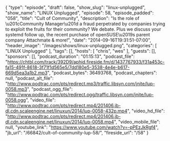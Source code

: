 {
  "type": "episode",
  "draft": false,
  "show_slug": "linux-unplugged",
  "show_name": "LINUX Unplugged",
  "episode": 58,
  "episode_padded": "058",
  "title": "Cult of Community",
  "description": "Is the role of \u201cCommunity Manager\u201d a fraud perpetrated by companies trying to exploit the fruits for their community? We debate. Plus we discuss your systemd follow up, the recent purchase of openSUSE\u2019s parent company Attachmate & more!",
  "date": "2014-09-16T19:31:51-07:00",
  "header_image": "/images/shows/linux-unplugged.png",
  "categories": [
    "LINUX Unplugged"
  ],
  "tags": [],
  "hosts": [
    "chris",
    "wes"
  ],
  "guests": [],
  "sponsors": [],
  "podcast_duration": "01:15:13",
  "podcast_file": "https://chtbl.com/track/392D9/aphid.fireside.fm/d/1437767933/f31a453c-fa15-491f-8618-3f71f1d565e5/7dd180e5-3538-4e4e-b617-669d5ea3a1b2.mp3",
  "podcast_bytes": 36493768,
  "podcast_chapters": null,
  "podcast_alt_file": "http://www.podtrac.com/pts/redirect.mp3/traffic.libsyn.com/jnite/lup-0058.mp3",
  "podcast_ogg_file": "http://www.podtrac.com/pts/redirect.ogg/traffic.libsyn.com/jnite/lup-0058.ogg",
  "video_file": "http://www.podtrac.com/pts/redirect.mp4/201406.jb-dl.cdn.scaleengine.net/linuxun/2014/lup-0058-432p.mp4",
  "video_hd_file": "http://www.podtrac.com/pts/redirect.mp4/201406.jb-dl.cdn.scaleengine.net/linuxun/2014/lup-0058.mp4",
  "video_mobile_file": null,
  "youtube_link": "https://www.youtube.com/watch?v=-pPEzJkRgf4",
  "jb_url": "/66842/cult-of-community-lup-58/",
  "fireside_url": "/58"
}

